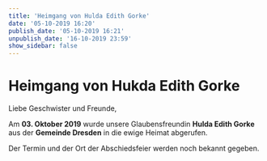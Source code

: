 ```yaml
---
title: 'Heimgang von Hulda Edith Gorke'
date: '05-10-2019 16:20'
publish_date: '05-10-2019 16:21'
unpublish_date: '16-10-2019 23:59'
show_sidebar: false
---
```


# Heimgang von Hukda Edith Gorke

Liebe Geschwister und Freunde,

Am **03. Oktober 2019** wurde unsere Glaubensfreundin **Hulda Edith Gorke** aus der **Gemeinde Dresden** in die ewige Heimat abgerufen.

Der Termin und der Ort der Abschiedsfeier werden noch bekannt gegeben.